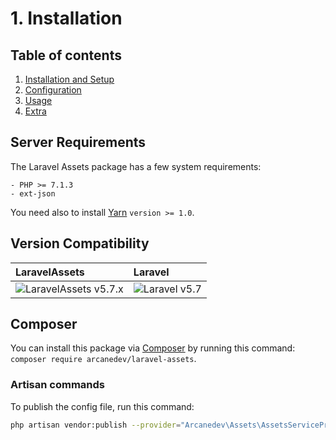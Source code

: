 # 1. Installation

## Table of contents

  1. [Installation and Setup](1-Installation-and-Setup.md)
  2. [Configuration](2-Configuration.md)
  3. [Usage](3-Usage.md)
  4. [Extra](4-Extra.md)

## Server Requirements

The Laravel Assets package has a few system requirements:

```
- PHP >= 7.1.3
- ext-json
```

You need also to install [Yarn](https://yarnpkg.com) `version >= 1.0`. 

## Version Compatibility

| LaravelAssets                                 | Laravel                      |
|:----------------------------------------------|:-----------------------------|
| ![LaravelAssets v5.7.x][laravel_assets_5_7_x] | ![Laravel v5.7][laravel_5_7] |

[laravel_5_7]:  https://img.shields.io/badge/v5.7-supported-brightgreen.svg?style=flat-square "Laravel v5.7"

[laravel_assets_5_7_x]: https://img.shields.io/badge/version-5.7.*-blue.svg?style=flat-square "LaravelAssets v5.7.*"

## Composer

You can install this package via [Composer](http://getcomposer.org/) by running this command: `composer require arcanedev/laravel-assets`.

### Artisan commands

To publish the config file, run this command:

```bash
php artisan vendor:publish --provider="Arcanedev\Assets\AssetsServiceProvider"
```

